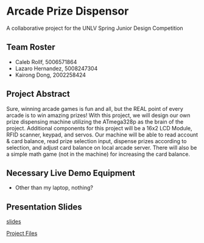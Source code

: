 # Arcade Prize Dispensor
A collaborative project for the UNLV Spring Junior Design Competition

## Team Roster
* Caleb Rollf, 5006571864
* Lazaro Hernandez, 5008247304
* Kairong Dong, 2002258424

## Project Abstract
Sure, winning arcade games is fun and all, but the REAL point of every arcade is to win amazing prizes! With this project, we will design our own prize dispensing machine utilizing the ATmega328p as the brain of the project. Additional components for this project will be a 16x2 LCD Module, RFID scanner, keypad, and servos. Our machine will be able to read account & card balance, read prize selection input, dispense prizes according to selection, and adjust card balance on local arcade server. There will also be a simple math game (not in the machine) for increasing the card balance.

## Necessary Live Demo Equipment
* Other than my laptop, nothing?

## Presentation Slides 
[slides]([https://docs.google.com/presentation/d/1KSzQ0fQuwS3C7kYbEdNlXino_Yl0O_45LhLpMbWt0EQ/edit?slide=id.g35134b99228_0_0#slide=id.g35134b99228_0_0])

[Project Files]()

